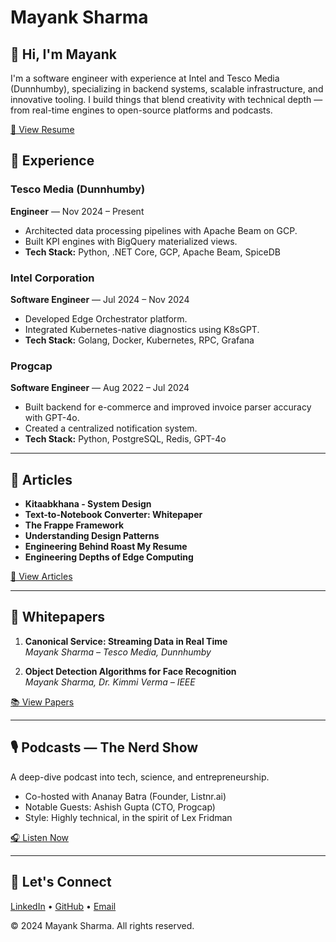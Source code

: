 # Mayank Sharma

## 👋 Hi, I'm Mayank
I'm a software engineer with experience at Intel and Tesco Media (Dunnhumby), specializing in backend systems, scalable infrastructure, and innovative tooling. I build things that blend creativity with technical depth — from real-time engines to open-source platforms and podcasts.

[📄 View Resume](#)


## 💼 Experience

### Tesco Media (Dunnhumby)
**Engineer** — Nov 2024 – Present
- Architected data processing pipelines with Apache Beam on GCP.
- Built KPI engines with BigQuery materialized views.
- **Tech Stack:** Python, .NET Core, GCP, Apache Beam, SpiceDB

### Intel Corporation
**Software Engineer** — Jul 2024 – Nov 2024
- Developed Edge Orchestrator platform.
- Integrated Kubernetes-native diagnostics using K8sGPT.
- **Tech Stack:** Golang, Docker, Kubernetes, RPC, Grafana

### Progcap
**Software Engineer** — Aug 2022 – Jul 2024
- Built backend for e-commerce and improved invoice parser accuracy with GPT-4o.
- Created a centralized notification system.
- **Tech Stack:** Python, PostgreSQL, Redis, GPT-4o

---

## 📝 Articles

- **Kitaabkhana - System Design**  
- **Text-to-Notebook Converter: Whitepaper**  
- **The Frappe Framework**  
- **Understanding Design Patterns**  
- **Engineering Behind Roast My Resume**  
- **Engineering Depths of Edge Computing**  

[📰 View Articles](#)

---

## 📄 Whitepapers

1. **Canonical Service: Streaming Data in Real Time**  
   _Mayank Sharma – Tesco Media, Dunnhumby_

2. **Object Detection Algorithms for Face Recognition**  
   _Mayank Sharma, Dr. Kimmi Verma – IEEE_

[📚 View Papers](#)

---

## 🎙 Podcasts — The Nerd Show
A deep-dive podcast into tech, science, and entrepreneurship.

- Co-hosted with Ananay Batra (Founder, Listnr.ai)
- Notable Guests: Ashish Gupta (CTO, Progcap)
- Style: Highly technical, in the spirit of Lex Fridman

[🎧 Listen Now](#)

---

## 🔗 Let's Connect
[LinkedIn](#) • [GitHub](#) • [Email](#)

© 2024 Mayank Sharma. All rights reserved.
